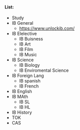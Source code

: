 #### List:
 - Study
 - IB General
	 - https://www.unlockib.com/
 - IB Elelective
	 - IB Buisness
	 - IB Art
	 - IB Film
	 - IB Music
 - IB Science
	 - IB Biology
	 - IB Enviromental Science
 - IB Foreign Lang
	 - IB spanish
	 - IB French
 - IB English
 - IB MAth
	 - IB SL
	 - IB HL
 - IB History
 - TOK
 - CAS


